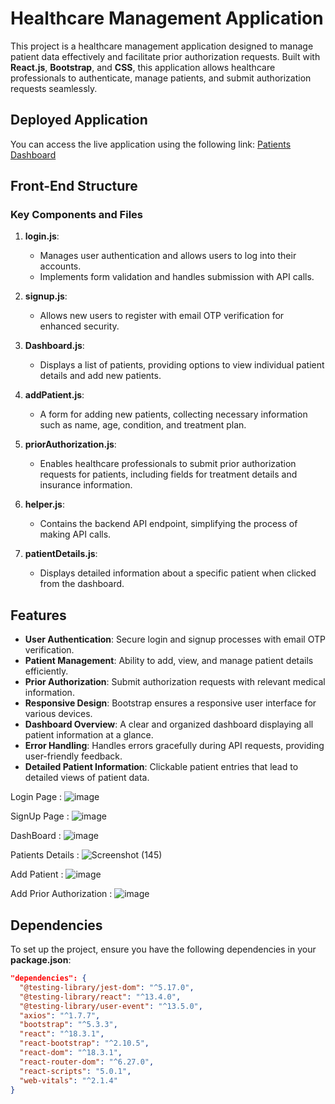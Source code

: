 # Healthcare Management Application

This project is a healthcare management application designed to manage patient data effectively and facilitate prior authorization requests. Built with **React.js**, **Bootstrap**, and **CSS**, this application allows healthcare professionals to authenticate, manage patients, and submit authorization requests seamlessly.

## Deployed Application

You can access the live application using the following link: [Patients Dashboard](https://patientsdashboardsite.netlify.app/)

## Front-End Structure

### Key Components and Files

1. **login.js**: 
   - Manages user authentication and allows users to log into their accounts.
   - Implements form validation and handles submission with API calls.

2. **signup.js**: 
   - Allows new users to register with email OTP verification for enhanced security.

3. **Dashboard.js**: 
   - Displays a list of patients, providing options to view individual patient details and add new patients.

4. **addPatient.js**: 
   - A form for adding new patients, collecting necessary information such as name, age, condition, and treatment plan.

5. **priorAuthorization.js**: 
   - Enables healthcare professionals to submit prior authorization requests for patients, including fields for treatment details and insurance information.

6. **helper.js**: 
   - Contains the backend API endpoint, simplifying the process of making API calls.

7. **patientDetails.js**: 
   - Displays detailed information about a specific patient when clicked from the dashboard.

## Features

- **User Authentication**: Secure login and signup processes with email OTP verification.
- **Patient Management**: Ability to add, view, and manage patient details efficiently.
- **Prior Authorization**: Submit authorization requests with relevant medical information.
- **Responsive Design**: Bootstrap ensures a responsive user interface for various devices.
- **Dashboard Overview**: A clear and organized dashboard displaying all patient information at a glance.
- **Error Handling**: Handles errors gracefully during API requests, providing user-friendly feedback.
- **Detailed Patient Information**: Clickable patient entries that lead to detailed views of patient data.

Login Page :
![image](https://github.com/user-attachments/assets/06294997-5918-4598-991c-281717e76e05)

SignUp Page :
![image](https://github.com/user-attachments/assets/6d5551f7-306b-4526-9edb-572de4256572)

DashBoard : 
![image](https://github.com/user-attachments/assets/d8892c57-0d5a-400e-8388-e2c632e4f042)

Patients Details :
![Screenshot (145)](https://github.com/user-attachments/assets/49c4fffe-8d2f-492c-9e8b-ea50ab84dfd4)

Add Patient :
![image](https://github.com/user-attachments/assets/ec57aafe-0ec2-46fa-a71c-aff40bf14b88)

Add Prior Authorization :
![image](https://github.com/user-attachments/assets/04bc869f-0e12-4052-a1b4-4c38231e097b)







## Dependencies

To set up the project, ensure you have the following dependencies in your **package.json**:

```json
"dependencies": {
  "@testing-library/jest-dom": "^5.17.0",
  "@testing-library/react": "^13.4.0",
  "@testing-library/user-event": "^13.5.0",
  "axios": "^1.7.7",
  "bootstrap": "^5.3.3",
  "react": "^18.3.1",
  "react-bootstrap": "^2.10.5",
  "react-dom": "^18.3.1",
  "react-router-dom": "^6.27.0",
  "react-scripts": "5.0.1",
  "web-vitals": "^2.1.4"
}
